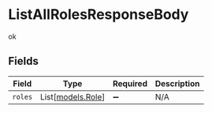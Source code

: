 # ListAllRolesResponseBody

ok


## Fields

| Field                                  | Type                                   | Required                               | Description                            |
| -------------------------------------- | -------------------------------------- | -------------------------------------- | -------------------------------------- |
| `roles`                                | List[[models.Role](../models/role.md)] | :heavy_minus_sign:                     | N/A                                    |